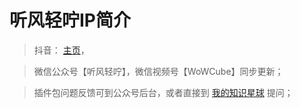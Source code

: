 # 听风轻咛IP简介

> 抖音： [主页](https://www.douyin.com/user/MS4wLjABAAAAWZZwAj3K-Moaee9AAFuYqi6CRWfC29At1CHheP3ubYgxh3ceYT88_oFgwaTPW9su)，

> 微信公众号【听风轻咛】，微信视频号【WoWCube】同步更新；

> 插件包问题反馈可到公众号后台，或者直接到 [我的知识星球](https://t.zsxq.com/02mlmqzN3) 提问；